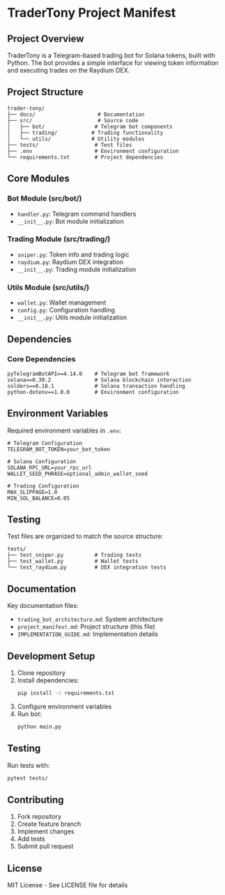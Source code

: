 # TraderTony Project Manifest

## Project Overview

TraderTony is a Telegram-based trading bot for Solana tokens, built with Python. The bot provides a simple interface for viewing token information and executing trades on the Raydium DEX.

## Project Structure

```
trader-tony/
├── docs/                    # Documentation
├── src/                     # Source code
│   ├── bot/                # Telegram bot components
│   ├── trading/           # Trading functionality
│   └── utils/             # Utility modules
├── tests/                  # Test files
├── .env                    # Environment configuration
└── requirements.txt        # Project dependencies
```

## Core Modules

### Bot Module (src/bot/)
- `handler.py`: Telegram command handlers
- `__init__.py`: Bot module initialization

### Trading Module (src/trading/)
- `sniper.py`: Token info and trading logic
- `raydium.py`: Raydium DEX integration
- `__init__.py`: Trading module initialization

### Utils Module (src/utils/)
- `wallet.py`: Wallet management
- `config.py`: Configuration handling
- `__init__.py`: Utils module initialization

## Dependencies

### Core Dependencies
```
pyTelegramBotAPI==4.14.0    # Telegram bot framework
solana==0.30.2              # Solana blockchain interaction
solders==0.18.1             # Solana transaction handling
python-dotenv==1.0.0        # Environment configuration
```

## Environment Variables

Required environment variables in `.env`:
```
# Telegram Configuration
TELEGRAM_BOT_TOKEN=your_bot_token

# Solana Configuration
SOLANA_RPC_URL=your_rpc_url
WALLET_SEED_PHRASE=optional_admin_wallet_seed

# Trading Configuration
MAX_SLIPPAGE=1.0
MIN_SOL_BALANCE=0.05
```

## Testing

Test files are organized to match the source structure:
```
tests/
├── test_sniper.py          # Trading tests
├── test_wallet.py          # Wallet tests
└── test_raydium.py         # DEX integration tests
```

## Documentation

Key documentation files:
- `trading_bot_architecture.md`: System architecture
- `project_manifest.md`: Project structure (this file)
- `IMPLEMENTATION_GUIDE.md`: Implementation details

## Development Setup

1. Clone repository
2. Install dependencies:
   ```bash
   pip install -r requirements.txt
   ```
3. Configure environment variables
4. Run bot:
   ```bash
   python main.py
   ```

## Testing

Run tests with:
```bash
pytest tests/
```

## Contributing

1. Fork repository
2. Create feature branch
3. Implement changes
4. Add tests
5. Submit pull request

## License

MIT License - See LICENSE file for details
